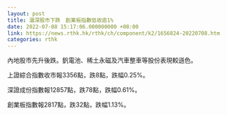 ```yaml
---
layout: post
title: 滬深股市下跌　創業板指數低收逾1%
date: 2022-07-08 15:17:06.000000000 +08:00
link: https://news.rthk.hk/rthk/ch/component/k2/1656824-20220708.htm
categories: rthk
---
```


內地股市先升後跌。釩電池、稀土永磁及汽車整車等股份表現較遜色。

上證綜合指數收市報3356點，跌8點，跌幅0.25%。

深證成份指數報12857點，跌78點，跌幅0.61%。

創業板指數報2817點，跌32點，跌幅1.13%。
